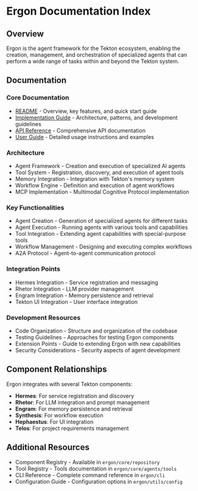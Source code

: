 # Ergon Documentation Index

## Overview
Ergon is the agent framework for the Tekton ecosystem, enabling the creation, management, and orchestration of specialized agents that can perform a wide range of tasks within and beyond the Tekton system.

## Documentation

### Core Documentation
- [README](README.md) - Overview, key features, and quick start guide
- [Implementation Guide](IMPLEMENTATION_GUIDE.md) - Architecture, patterns, and development guidelines
- [API Reference](API_REFERENCE.md) - Comprehensive API documentation
- [User Guide](USER_GUIDE.md) - Detailed usage instructions and examples

### Architecture
- Agent Framework - Creation and execution of specialized AI agents
- Tool System - Registration, discovery, and execution of agent tools
- Memory Integration - Integration with Tekton's memory system
- Workflow Engine - Definition and execution of agent workflows
- MCP Implementation - Multimodal Cognitive Protocol implementation

### Key Functionalities
- Agent Creation - Generation of specialized agents for different tasks
- Agent Execution - Running agents with various tools and capabilities
- Tool Integration - Extending agent capabilities with special-purpose tools
- Workflow Management - Designing and executing complex workflows
- A2A Protocol - Agent-to-agent communication protocol

### Integration Points
- Hermes Integration - Service registration and messaging
- Rhetor Integration - LLM provider management
- Engram Integration - Memory persistence and retrieval
- Tekton UI Integration - User interface integration

### Development Resources
- Code Organization - Structure and organization of the codebase
- Testing Guidelines - Approaches for testing Ergon components
- Extension Points - Guide to extending Ergon with new capabilities
- Security Considerations - Security aspects of agent development

## Component Relationships

Ergon integrates with several Tekton components:

- **Hermes**: For service registration and discovery
- **Rhetor**: For LLM integration and prompt management
- **Engram**: For memory persistence and retrieval
- **Synthesis**: For workflow execution
- **Hephaestus**: For UI integration
- **Telos**: For project requirements management

## Additional Resources

- Component Registry - Available in `ergon/core/repository`
- Tool Registry - Tools documentation in `ergon/core/agents/tools`
- CLI Reference - Complete command reference in `ergon/cli`
- Configuration Guide - Configuration options in `ergon/utils/config`